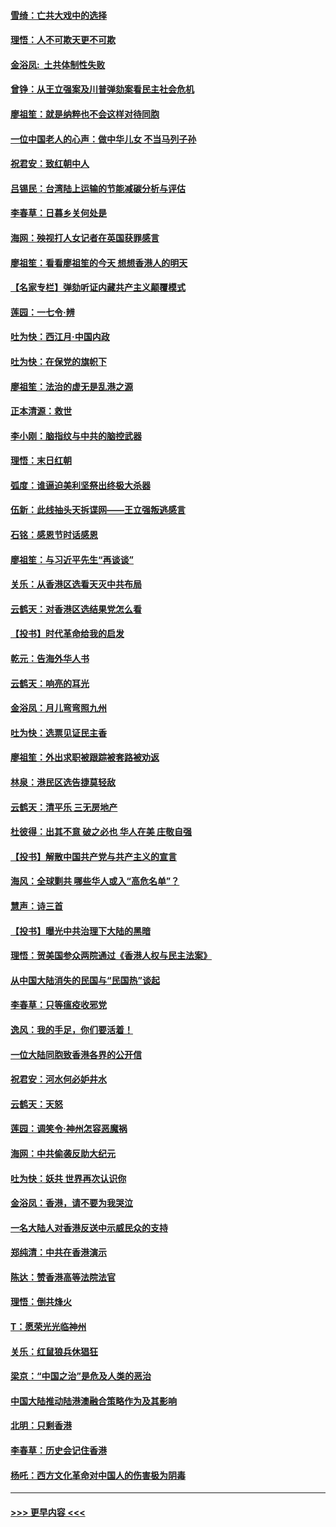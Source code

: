 #### [雪绮：亡共大戏中的选择](../pages/nsc993/n11699922.md?t=12051133) 
#### [理悟：人不可欺天更不可欺](../pages/nsc993/n11699657.md?t=12051133) 
#### [金浴凤:  土共体制性失败](../pages/nsc993/n11699361.md?t=12051133) 
#### [曾铮：从王立强案及川普弹劾案看民主社会危机](../pages/nsc993/n11699318.md?t=12051133) 
#### [廖祖笙：就是纳粹也不会这样对待同胞](../pages/nsc993/n11697658.md?t=12051133) 
#### [一位中国老人的心声：做中华儿女 不当马列子孙](../pages/nsc993/n11697525.md?t=12051133) 
#### [祝君安：致红朝中人](../pages/nsc993/n11697518.md?t=12051133) 
#### [吕锡民：台湾陆上运输的节能减碳分析与评估](../pages/nsc993/n11694983.md?t=12051133) 
#### [李春草：日暮乡关何处是](../pages/nsc993/n11694805.md?t=12051133) 
#### [海网：殃视打人女记者在英国获罪感言](../pages/nsc993/n11693832.md?t=12051133) 
#### [廖祖笙：看看廖祖笙的今天 想想香港人的明天](../pages/nsc993/n11693707.md?t=12051133) 
#### [【名家专栏】弹劾听证内藏共产主义颠覆模式](../pages/nsc993/n11693563.md?t=12051133) 
#### [莲园：一七令‧辨](../pages/nsc993/n11692558.md?t=12051133) 
#### [吐为快：西江月·中国内政](../pages/nsc993/n11692071.md?t=12051133) 
#### [吐为快：在保党的旗帜下](../pages/nsc993/n11691188.md?t=12051133) 
#### [廖祖笙：法治的虚无是乱港之源](../pages/nsc993/n11690605.md?t=12051133) 
#### [正本清源：救世](../pages/nsc993/n11689134.md?t=12051133) 
#### [李小刚：脑指纹与中共的脑控武器](../pages/nsc993/n11688900.md?t=12051133) 
#### [理悟：末日红朝](../pages/nsc993/n11688829.md?t=12051133) 
#### [弧度：谁逼迫美利坚祭出终极大杀器](../pages/nsc993/n11688735.md?t=12051133) 
#### [伍新：此线抽头天拆谍网——王立强叛逃感言](../pages/nsc993/n11687981.md?t=12051133) 
#### [石铭：感恩节时话感恩](../pages/nsc993/n11687568.md?t=12051133) 
#### [廖祖笙：与习近平先生“再谈谈”](../pages/nsc993/n11687005.md?t=12051133) 
#### [关乐：从香港区选看天灭中共布局](../pages/nsc993/n11686647.md?t=12051133) 
#### [云鹤天：对香港区选结果党怎么看](../pages/nsc993/n11686216.md?t=12051133) 
#### [【投书】时代革命给我的启发](../pages/nsc993/n11684287.md?t=12051133) 
#### [乾元：告海外华人书](../pages/nsc993/n11684044.md?t=12051133) 
#### [云鹤天：响亮的耳光](../pages/nsc993/n11684254.md?t=12051133) 
#### [金浴凤：月儿弯弯照九州](../pages/nsc993/n11684231.md?t=12051133) 
#### [吐为快：选票见证民主香](../pages/nsc993/n11684206.md?t=12051133) 
#### [廖祖笙：外出求职被跟踪被套路被劝返](../pages/nsc993/n11683874.md?t=12051133) 
#### [林泉：港民区选告捷莫轻敌](../pages/nsc993/n11683930.md?t=12051133) 
#### [云鹤天：清平乐 三无房地产](../pages/nsc993/n11681521.md?t=12051133) 
#### [杜彼得：出其不意 破之必也 华人在美 庄敬自强](../pages/nsc993/n11679554.md?t=12051133) 
#### [【投书】解散中国共产党与共产主义的宣言](../pages/nsc993/n11679177.md?t=12051133) 
#### [海风：全球剿共 哪些华人或入“高危名单”？](../pages/nsc993/n11678617.md?t=12051133) 
#### [慧声：诗三首](../pages/nsc993/n11678848.md?t=12051133) 
#### [【投书】曝光中共治理下大陆的黑暗](../pages/nsc993/n11678674.md?t=12051133) 
#### [理悟：贺美国参众两院通过《香港人权与民主法案》](../pages/nsc993/n11678104.md?t=12051133) 
#### [从中国大陆消失的民国与“民国热”谈起](../pages/nsc993/n11678075.md?t=12051133) 
#### [李春草：只等瘟疫收邪党](../pages/nsc993/n11677308.md?t=12051133) 
#### [逸风：我的手足，你们要活着！](../pages/nsc993/n11676352.md?t=12051133) 
#### [一位大陆同胞致香港各界的公开信](../pages/nsc993/n11675761.md?t=12051133) 
#### [祝君安：河水何必妒井水](../pages/nsc993/n11675746.md?t=12051133) 
#### [云鹤天：天怒](../pages/nsc993/n11675718.md?t=12051133) 
#### [莲园：调笑令‧神州怎容恶魔祸](../pages/nsc993/n11675648.md?t=12051133) 
#### [海网：中共偷袭反助大纪元](../pages/nsc993/n11673515.md?t=12051133) 
#### [吐为快：妖共 世界再次认识你](../pages/nsc993/n11673506.md?t=12051133) 
#### [金浴凤：香港，请不要为我哭泣](../pages/nsc993/n11673248.md?t=12051133) 
#### [一名大陆人对香港反送中示威民众的支持](../pages/nsc993/n11672615.md?t=12051133) 
#### [郑纯清：中共在香港演示](../pages/nsc993/n11670539.md?t=12051133) 
#### [陈达：赞香港高等法院法官](../pages/nsc993/n11669542.md?t=12051133) 
#### [理悟：倒共烽火](../pages/nsc993/n11668844.md?t=12051133) 
#### [T：愿荣光光临神州](../pages/nsc993/n11668421.md?t=12051133) 
#### [关乐：红鼠狼兵休猖狂](../pages/nsc993/n11668378.md?t=12051133) 
#### [梁京：“中国之治”是危及人类的恶治](../pages/nsc993/n11668328.md?t=12051133) 
#### [中国大陆推动陆港澳融合策略作为及其影响](../pages/nsc993/n11668157.md?t=12051133) 
#### [北明：只剩香港](../pages/nsc993/n11668002.md?t=12051133) 
#### [李春草：历史会记住香港](../pages/nsc993/n11667927.md?t=12051133) 
#### [杨吒：西方文化革命对中国人的伤害极为阴毒](../pages/nsc993/n11664521.md?t=12051133) 

----
#### [ >>> 更早内容 <<< ](../indexes/nsc993-earlier.md)
